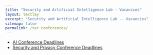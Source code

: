 ```yaml
---
title: "Security and Artificial Intelligence Lab - Vacancies"
layout: textlay
excerpt: "Security and Artificial Intelligence Lab -- Vacancies"
sitemap: false
permalink: /tar_conferences/
---
```


- [AI Conference Deadlines](https://aideadlin.es/?sub=ML,CV,CG,NLP,RO,SP,DM,AP,KR)
- [Security and Privacy Conference Deadlines](https://sec-deadlines.github.io/)